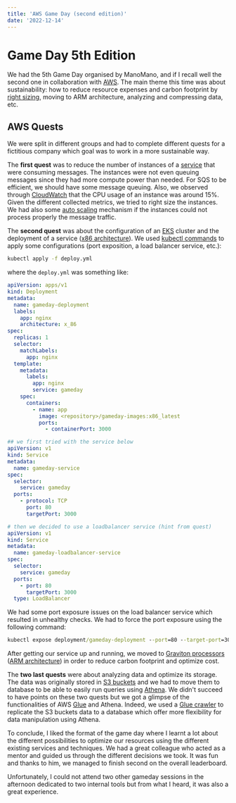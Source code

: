```yaml
---
title: 'AWS Game Day (second edition)'
date: '2022-12-14'
---
```


# Game Day 5th Edition

We had the 5th Game Day organised by ManoMano, and if I recall well the second one in collaboration with [AWS](https://aws.amazon.com/fr/). 
The main theme this time was about sustainability: how to reduce resource expenses and carbon footprint by [right sizing](https://aws.amazon.com/aws-cost-management/aws-cost-optimization/right-sizing), moving to ARM architecture, analyzing and compressing data, etc.


## AWS Quests

We were split in different groups and had to complete different quests for a fictitious company which goal was to work in a more sustainable way. 

The **first quest** was to reduce the number of instances of a [service](https://aws.amazon.com/sqs/) that were consuming messages. The instances were not even queuing messages since they had more compute power than needed. For SQS to be efficient, we should have some message queuing. Also, we observed through [CloudWatch](https://aws.amazon.com/cloudwatch/) that the CPU usage of an instance was around 15%. Given the different collected metrics, we tried to right size the instances. We had also some [auto scaling](https://aws.amazon.com/autoscaling/) mechanism if the instances could not process properly the message traffic.

The **second quest** was about the configuration of an [EKS](https://aws.amazon.com/eks/) cluster and the deployment of a service ([x86 architecture](https://en.wikipedia.org/wiki/X86)). We used [kubectl commands](https://docs.cparisot.people.aws.dev/static/kubernetes/cheatsheet.html#kubernetes-commandes) to apply some configurations (port exposition, a load balancer service, etc.):

```cmd
kubectl apply -f deploy.yml
```
where the `deploy.yml` was something like:

```yml
apiVersion: apps/v1
kind: Deployment
metadata:
  name: gameday-deployment
  labels:
    app: nginx
    architecture: x_86
spec:
  replicas: 1
  selector:
    matchLabels:
      app: nginx
  template:
    metadata:
      labels:
        app: nginx
        service: gameday
    spec:
      containers:
        - name: app
          image: <repository>/gameday-images:x86_latest
          ports:
            - containerPort: 3000

## we first tried with the service below
apiVersion: v1
kind: Service
metadata:
  name: gameday-service
spec:
  selector:
    service: gameday
  ports:
    - protocol: TCP
      port: 80
      targetPort: 3000

# then we decided to use a loadbalancer service (hint from quest)
apiVersion: v1
kind: Service
metadata:
  name: gameday-loadbalancer-service
spec:
  selector:
    service: gameday
  ports:
    - port: 80
      targetPort: 3000
  type: LoadBalancer
```

 We had some port exposure issues on the load balancer service which resulted in unhealthy checks. We had to force the port exposure using the following command:

 ```cmd
 kubectl expose deployment/gameday-deployment --port=80 --target-port=3000 --type LoadBalancer
 ```

 After getting our service up and running, we moved to [Graviton processors](https://aws.amazon.com/ec2/graviton/) ([ARM architecture](https://en.wikipedia.org/wiki/ARM_architecture_family)) in order to reduce carbon footprint and optimize cost.

 The **two last quests** were about analyzing data and optimize its storage. The data was originally stored in [S3 buckets](https://aws.amazon.com/s3/) and we had to move them to database to be able to easily run queries using [Athena](https://aws.amazon.com/athena/). We didn't succeed to have points on these two quests but we got a glimpse of the functionalities of AWS [Glue](https://docs.aws.amazon.com/glue/) and Athena. Indeed, we used a [Glue crawler](https://docs.aws.amazon.com/glue/latest/dg/add-crawler.html) to replicate the S3 buckets data to a database which offer more flexibility for data manipulation using Athena.

 To conclude, I liked the format of the game day where I learnt a lot about the different possibilities to optimize our resources using the different existing services and techniques. We had a great colleague who acted as a mentor and guided us through the different decisions we took. It was fun and thanks to him, we managed to finish second on the overall leaderboard.
 
 Unfortunately, I could not attend two other gameday sessions in the afternoon dedicated to two internal tools but from what I heard, it was also a great experience.